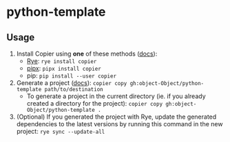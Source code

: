 # python-template

## Usage

1. Install Copier using **one** of these methods ([docs](https://copier.readthedocs.io/en/v5.1.0/)):
   * [Rye](https://rye.astral.sh/): `rye install copier`
   * [pipx](https://pipx.pypa.io): `pipx install copier`
   * pip: `pip install --user copier`
2. Generate a project ([docs](https://copier.readthedocs.io/en/stable/generating/)): `copier copy gh:object-Object/python-template path/to/destination`
   * To generate a project in the current directory (ie. if you already created a directory for the project): `copier copy gh:object-Object/python-template .`
3. (Optional) If you generated the project with Rye, update the generated dependencies to the latest versions by running this command in the new project: `rye sync --update-all`

